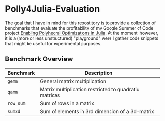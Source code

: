 # Polly4Julia-Evaluation

The goal that I have in mind for this repostitory is to provide a collection of benchmarks that evaluate the profitability of my Google Summer of Code project [Enabling Polyhedral Optimizations in Julia](https://docs.google.com/document/d/1s5mmSW965qmOEbHiM3O4XFz-Vd7cy9TxX9RQaTK_SQo/edit?usp=sharing). At the moment, however, it is a (more or less unstructured) "playground" were I gather code snippets that might be useful for experimental purposes.

## Benchmark Overview

| Benchmark         | Description                                            |
| ----------------- | ------------------------------------------------------ |
| `gemm`            | General matrix multiplication                          |
| `qamm`            | Matrix multiplication restricted to quadratic matrices |
| `row_sum`         | Sum of rows in a matrix                                |
| `sum3d`           | Sum of elements in 3rd dimension of a 3d-matrix        |

